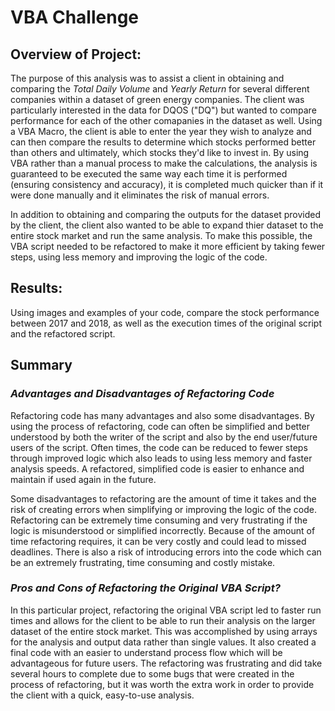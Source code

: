 # VBA Challenge

## Overview of Project: 

The purpose of this analysis was to assist a client in obtaining and comparing the *Total Daily Volume* and *Yearly Return* for several different companies within a dataset of green energy companies.  The client was particularly interested in the data for DQOS ("DQ") but wanted to compare performance for each of the other comapanies in the dataset as well.  Using a VBA Macro, the client is able to enter the year they wish to analyze and can then compare the results to determine which stocks performed better than others and ultimately, which stocks they'd like to invest in.  By using VBA rather than a manual process to make the calculations, the analysis is guaranteed to be executed the same way each time it is performed (ensuring consistency and accuracy), it is completed much quicker than if it were done manually and it eliminates the risk of manual errors.

In addition to obtaining and comparing the outputs for the dataset provided by the client, the client also wanted to be able to expand thier dataset to the entire stock market and run the same analysis.  To make this possible, the VBA script needed to be refactored to make it more efficient by taking fewer steps, using less memory and improving the logic of the code.

## Results: 

Using images and examples of your code, compare the stock performance between 2017 and 2018, as well as the execution times of the original script and the refactored script.


## Summary

### *Advantages and Disadvantages of Refactoring Code*

Refactoring code has many advantages and also some disadvantages.  By using the process of refactoring, code can often be simplified and better understood by both the writer of the script and also by the end user/future users of the script.  Often times, the code can be reduced to fewer steps through improved logic which also leads to using less memory and faster analysis speeds.  A refactored, simplified code is easier to enhance and maintain if used again in the future.

Some disadvantages to refactoring are the amount of time it takes and the risk of creating errors when simplifying or improving the logic of the code.  Refactoring can be extremely time consuming and very frustrating if the logic is misunderstood or simplified incorrectly.  Because of the amount of time refactoring requires, it can be very costly and could lead to missed deadlines.  There is also a risk of introducing errors into the code which can be an extremely frustrating, time consuming and costly mistake.  

### *Pros and Cons of Refactoring the Original VBA Script?*

In this particular project, refactoring the original VBA script led to faster run times and allows for the client to be able to run their analysis on the larger dataset of the entire stock market.  This was accomplished by using arrays for the analysis and output data rather than single values.  It also created a final code with an easier to understand process flow which will be advantageous for future users.  The refactoring was frustrating and did take several hours to complete due to some bugs that were created in the process of refactoring, but it was worth the extra work in order to provide the client with a quick, easy-to-use analysis.

